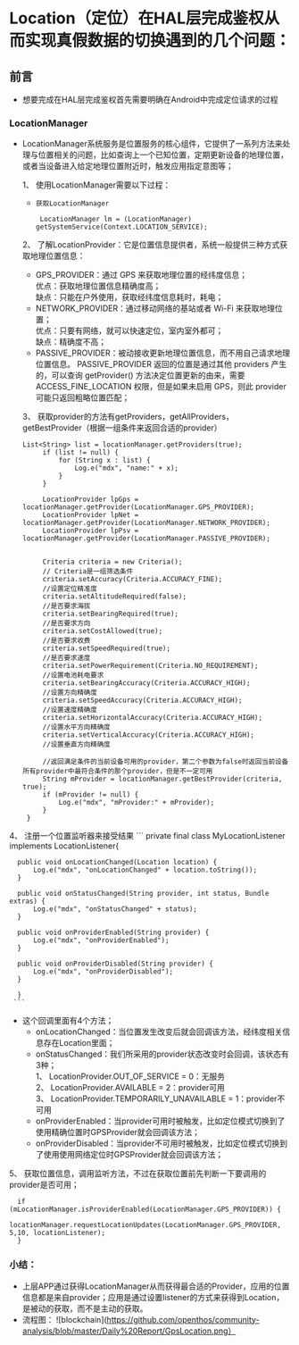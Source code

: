 # Location（定位）在HAL层完成鉴权从而实现真假数据的切换遇到的几个问题：
## 前言
- 想要完成在HAL层完成鉴权首先需要明确在Android中完成定位请求的过程
### LocationManager
- LocationManager系统服务是位置服务的核心组件，它提供了一系列方法来处理与位置相关的问题，比如查询上一个已知位置，定期更新设备的地理位置，或者当设备进入给定地理位置附近时，触发应用指定意图等；
  
   1、 使用LocationManager需要以下过程：
   -     获取LocationManager
     ```
      LocationManager lm = (LocationManager) getSystemService(Context.LOCATION_SERVICE);
     ```
   2、 了解LocationProvider：它是位置信息提供者，系统一般提供三种方式获取地理位置信息：
   - GPS_PROVIDER：通过 GPS 来获取地理位置的经纬度信息；<br>
    优点：获取地理位置信息精确度高；<br>
    缺点：只能在户外使用，获取经纬度信息耗时，耗电；<br>
   - NETWORK_PROVIDER：通过移动网络的基站或者 Wi-Fi 来获取地理位置；<br>
    优点：只要有网络，就可以快速定位，室内室外都可；<br>
    缺点：精确度不高；
   - PASSIVE_PROVIDER：被动接收更新地理位置信息，而不用自己请求地理位置信息。 
     PASSIVE_PROVIDER 返回的位置是通过其他 providers 产生的，可以查询 getProvider() 方法决定位置更新的由来，需要 ACCESS_FINE_LOCATION 权限，但是如果未启用 GPS，则此 provider 可能只返回粗略位置匹配；
   
   3、 获取provider的方法有getProviders，getAllProviders，getBestProvider（根据一组条件来返回合适的provider）
   ```
   List<String> list = locationManager.getProviders(true);
        if (list != null) {
            for (String x : list) {
                Log.e("mdx", "name:" + x);
            }
        }

        LocationProvider lpGps = locationManager.getProvider(LocationManager.GPS_PROVIDER);
        LocationProvider lpNet = locationManager.getProvider(LocationManager.NETWORK_PROVIDER);
        LocationProvider lpPsv = locationManager.getProvider(LocationManager.PASSIVE_PROVIDER);


        Criteria criteria = new Criteria();
        // Criteria是一组筛选条件
        criteria.setAccuracy(Criteria.ACCURACY_FINE);
        //设置定位精准度
        criteria.setAltitudeRequired(false);
        //是否要求海拔
        criteria.setBearingRequired(true);
        //是否要求方向
        criteria.setCostAllowed(true);
        //是否要求收费
        criteria.setSpeedRequired(true);
        //是否要求速度
        criteria.setPowerRequirement(Criteria.NO_REQUIREMENT);
        //设置电池耗电要求
        criteria.setBearingAccuracy(Criteria.ACCURACY_HIGH);
        //设置方向精确度
        criteria.setSpeedAccuracy(Criteria.ACCURACY_HIGH);
        //设置速度精确度
        criteria.setHorizontalAccuracy(Criteria.ACCURACY_HIGH);
        //设置水平方向精确度
        criteria.setVerticalAccuracy(Criteria.ACCURACY_HIGH);
        //设置垂直方向精确度
       
        //返回满足条件的当前设备可用的provider，第二个参数为false时返回当前设备所有provider中最符合条件的那个provider，但是不一定可用
        String mProvider = locationManager.getBestProvider(criteria, true);
        if (mProvider != null) {
            Log.e("mdx", "mProvider:" + mProvider);
        }
    }
   ```

4、 注册一个位置监听器来接受结果
    ```
     private final class MyLocationListener implements LocationListener{

      public void onLocationChanged(Location location) {
          Log.e("mdx", "onLocationChanged" + location.toString());
      }

      public void onStatusChanged(String provider, int status, Bundle extras) {
          Log.e("mdx", "onStatusChanged" + status);
      }

      public void onProviderEnabled(String provider) {
          Log.e("mdx", "onProviderEnabled");
      }

      public void onProviderDisabled(String provider) {
          Log.e("mdx", "onProviderDisabled");
      }

      }
     ```
- 这个回调里面有4个方法；
  -  onLocationChanged：当位置发生改变后就会回调该方法，经纬度相关信息存在Location里面；
  -  onStatusChanged：我们所采用的provider状态改变时会回调，该状态有3种；<br>
    1、   LocationProvider.OUT_OF_SERVICE = 0：无服务 <br>
    2、   LocationProvider.AVAILABLE = 2：provider可用 <br>
    3、   LocationProvider.TEMPORARILY_UNAVAILABLE = 1：provider不可用 <br>
  -  onProviderEnabled：当provider可用时被触发，比如定位模式切换到了使用精确位置时GPSProvider就会回调该方法；
  -  onProviderDisabled：当provider不可用时被触发，比如定位模式切换到了使用使用网络定位时GPSProvider就会回调该方法；

 5、 获取位置信息，调用监听方法，不过在获取位置前先判断一下要调用的provider是否可用；
  ```
    if (mLocationManager.isProviderEnabled(LocationManager.GPS_PROVIDER)) {
     locationManager.requestLocationUpdates(LocationManager.GPS_PROVIDER, 5,10, locationListener);
    }
  ```
### 小结：
- 上层APP通过获得LocationManager从而获得最合适的Provider，应用的位置信息都是来自provider；应用是通过设置listener的方式来获得到Location，是被动的获取，而不是主动的获取。
- 流程图：
![blockchain](https://github.com/openthos/community-analysis/blob/master/Daily%20Report/GpsLocation.png）
